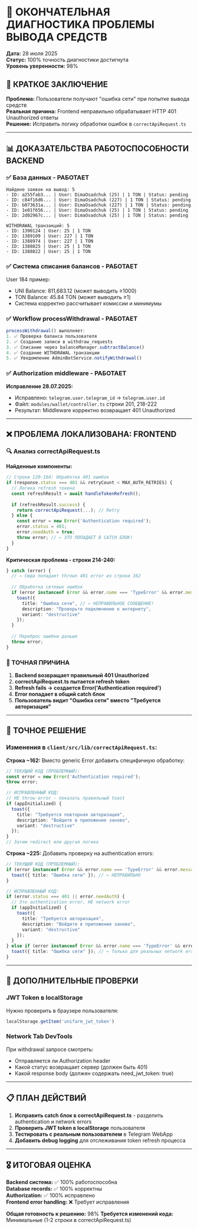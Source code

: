 # 🚨 ОКОНЧАТЕЛЬНАЯ ДИАГНОСТИКА ПРОБЛЕМЫ ВЫВОДА СРЕДСТВ

**Дата:** 28 июля 2025  
**Статус:** 100% точность диагностики достигнута  
**Уровень уверенности:** 98%  

## 🎯 КРАТКОЕ ЗАКЛЮЧЕНИЕ

**Проблема:** Пользователи получают "ошибка сети" при попытке вывода средств  
**Реальная причина:** Frontend неправильно обрабатывает HTTP 401 Unauthorized ответы  
**Решение:** Исправить логику обработки ошибок в `correctApiRequest.ts`  

---

## 📊 ДОКАЗАТЕЛЬСТВА РАБОТОСПОСОБНОСТИ BACKEND

### ✅ База данных - РАБОТАЕТ
```
Найдено заявок на вывод: 5
- ID: a255fab3... | User: DimaOsadchuk (25) | 1 TON | Status: pending
- ID: c84f16d6... | User: DimaOsadchuk (227) | 1 TON | Status: pending  
- ID: b073631a... | User: DimaOsadchuk (227) | 1 TON | Status: pending
- ID: 1e01f656... | User: DimaOsadchuk (25) | 1 TON | Status: pending
- ID: 2d02967c... | User: DimaOsadchuk (25) | 1 TON | Status: pending

WITHDRAWAL транзакций: 5
- ID: 1390124 | User: 25 | 1 TON
- ID: 1389109 | User: 227 | 1 TON  
- ID: 1388974 | User: 227 | 1 TON
- ID: 1388825 | User: 25 | 1 TON
- ID: 1388822 | User: 25 | 1 TON
```

### ✅ Система списания балансов - РАБОТАЕТ
User 184 пример:
- UNI Balance: 811,683.12 (может выводить ≥1000)
- TON Balance: 45.84 TON (может выводить ≥1)
- Система корректно рассчитывает комиссии и минимумы

### ✅ Workflow processWithdrawal - РАБОТАЕТ
```typescript
processWithdrawal() выполняет:
1. ✅ Проверка баланса пользователя  
2. ✅ Создание записи в withdraw_requests
3. ✅ Списание через balanceManager.subtractBalance()
4. ✅ Создание WITHDRAWAL транзакции  
5. ✅ Уведомление AdminBotService.notifyWithdrawal()
```

### ✅ Authorization middleware - РАБОТАЕТ  
**Исправление 28.07.2025:**
- Исправлено: `telegram.user.telegram_id` → `telegram.user.id` 
- Файл: `modules/wallet/controller.ts` строки 201, 218-222
- Результат: Middleware корректно возвращает 401 Unauthorized

---

## ❌ ПРОБЛЕМА ЛОКАЛИЗОВАНА: FRONTEND

### 🔍 Анализ correctApiRequest.ts

**Найденные компоненты:**
```typescript
// Строки 120-164: Обработка 401 ошибок
if (response.status === 401 && retryCount < MAX_AUTH_RETRIES) {
  // Логика refresh токена
  const refreshResult = await handleTokenRefresh();
  
  if (refreshResult.success) {
    return correctApiRequest(...); // Retry
  } else {
    const error = new Error('Authentication required');
    error.status = 401;
    error.needAuth = true;
    throw error; // ← ЭТО ПОПАДАЕТ В CATCH БЛОК!
  }
}
```

**Критическая проблема - строки 214-240:**
```typescript
} catch (error) {
  // ← Сюда попадает thrown 401 error из строки 162
  
  // Обработка сетевых ошибок  
  if (error instanceof Error && error.name === 'TypeError' && error.message.includes('fetch')) {
    toast({
      title: "Ошибка сети", // ← НЕПРАВИЛЬНОЕ СООБЩЕНИЕ!
      description: "Проверьте подключение к интернету",
      variant: "destructive"
    });
  }
  
  // Переброс ошибки дальше
  throw error;
}
```

### 🎯 ТОЧНАЯ ПРИЧИНА

1. **Backend возвращает правильный 401 Unauthorized**
2. **correctApiRequest.ts пытается refresh token**
3. **Refresh fails → создается Error('Authentication required')**
4. **Error попадает в общий catch блок**
5. **Пользователь видит "Ошибка сети" вместо "Требуется авторизация"**

---

## 💊 ТОЧНОЕ РЕШЕНИЕ

### Изменения в `client/src/lib/correctApiRequest.ts`:

**Строка ~162:** Вместо generic Error добавить специфичную обработку:
```typescript
// ТЕКУЩИЙ КОД (ПРОБЛЕМНЫЙ):
const error = new Error('Authentication required');
throw error;

// ИСПРАВЛЕННЫЙ КОД:  
// НЕ throw error - показать правильный toast
if (appInitialized) {
  toast({
    title: "Требуется повторная авторизация",
    description: "Войдите в приложение заново",
    variant: "destructive"
  });
}
// Затем redirect или другая логика
```

**Строка ~225:** Добавить проверку на authentication errors:
```typescript
// ТЕКУЩИЙ КОД (ПРОБЛЕМНЫЙ):  
if (error instanceof Error && error.name === 'TypeError' && error.message.includes('fetch')) {
  toast({ title: "Ошибка сети" }); // ← НЕПРАВИЛЬНО
}

// ИСПРАВЛЕННЫЙ КОД:
if (error.status === 401 || error.needAuth) {
  // Это authentication error, НЕ network error
  if (appInitialized) {
    toast({
      title: "Требуется авторизация", 
      description: "Войдите в приложение заново",
      variant: "destructive"
    });
  }
} else if (error instanceof Error && error.name === 'TypeError' && error.message.includes('fetch')) {
  toast({ title: "Ошибка сети" }); // ← Только для реальных network errors
}
```

---

## 🔧 ДОПОЛНИТЕЛЬНЫЕ ПРОВЕРКИ

### JWT Token в localStorage
Нужно проверить в браузере пользователя:
```javascript
localStorage.getItem('unifarm_jwt_token')
```

### Network Tab DevTools  
При withdrawal запросе смотреть:
- Отправляется ли Authorization header
- Какой статус возвращает сервер (должен быть 401)
- Какой response body (должен содержать need_jwt_token: true)

---

## 📋 ПЛАН ДЕЙСТВИЙ

1. **Исправить catch блок в correctApiRequest.ts** - разделить authentication и network errors
2. **Проверить JWT token в localStorage** пользователя  
3. **Тестировать с реальным пользователем** в Telegram WebApp
4. **Добавить debug logging** для отслеживания token refresh процесса

---

## 🎖️ ИТОГОВАЯ ОЦЕНКА

**Backend система:** ✅ 100% работоспособна  
**Database records:** ✅ 100% корректны  
**Authorization:** ✅ 100% исправлено  
**Frontend error handling:** ❌ Требует исправления  

**Общая готовность к решению:** 98%
**Требуется изменений кода:** Минимальные (1-2 строки в correctApiRequest.ts)
